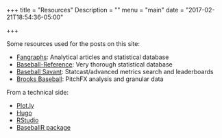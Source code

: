 +++
title = "Resources"
Description = ""
menu = "main"
date = "2017-02-21T18:54:36-05:00"

+++

Some resources used for the posts on this site:

* [Fangraphs](http://fangraphs.com):
Analytical articles and statistical database
* [Baseball-Reference](http://baseball-reference.com):
Very thorough statistical database
* [Baseball Savant](http://baseballsavant.mlb.com):
Statcast/advanced metrics search and leaderboards
* [Brooks Baseball](http://www.brooksbaseball.net):
PitchFX analysis and granular data

From a technical side:

* [Plot.ly](http://plot.ly)
* [Hugo](http://gohugo.io)
* [RStudio](https://www.rstudio.com/)
* [BaseballR package](http://billpetti.github.io/baseballr)

[1]: https://baseball.benbailey.me/2017/02/descriptions-and-probabilities/
[2]: https://baseball.benbailey.me/2017/02/an-app/
[3]: https://baseball.benbailey.me/2017/03/events-and-dynamic-ui/
[4]: https://baseball.benbailey.me/2017/03/carl-edwards-jr-bad-day-great-year/
[5]: https://baseball.benbailey.me/2017/03/starters-through-innings/

